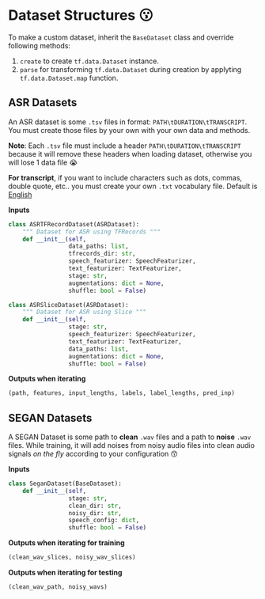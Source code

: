 # Dataset Structures :kissing:

To make a custom dataset, inherit the `BaseDataset` class and override following methods:

1. `create` to create `tf.data.Dataset` instance.
2. `parse` for transforming `tf.data.Dataset` during creation by applyting `tf.data.Dataset.map` function.

## ASR Datasets

An ASR dataset is some `.tsv` files in format: `PATH\tDURATION\tTRANSCRIPT`. You must create those files by your own with your own data and methods.

**Note**: Each `.tsv` file must include a header `PATH\tDURATION\tTRANSCRIPT` because it will remove these headers when loading dataset, otherwise you will lose 1 data file :sob:

**For transcript**, if you want to include characters such as dots, commas, double quote, etc.. you must create your own `.txt` vocabulary file. Default is [English](../featurizers/english.txt)

**Inputs**

```python
class ASRTFRecordDataset(ASRDataset):
    """ Dataset for ASR using TFRecords """
    def __init__(self,
                 data_paths: list,
                 tfrecords_dir: str,
                 speech_featurizer: SpeechFeaturizer,
                 text_featurizer: TextFeaturizer,
                 stage: str,
                 augmentations: dict = None,
                 shuffle: bool = False)

class ASRSliceDataset(ASRDataset):
    """ Dataset for ASR using Slice """
    def __init__(self,
                 stage: str,
                 speech_featurizer: SpeechFeaturizer,
                 text_featurizer: TextFeaturizer,
                 data_paths: list,
                 augmentations: dict = None,
                 shuffle: bool = False)
```

**Outputs when iterating**

```python
(path, features, input_lengths, labels, label_lengths, pred_inp)
```

## SEGAN Datasets

A SEGAN Dataset is some path to **clean** `.wav` files and a path to **noise** `.wav` files. While training, it will add noises from noisy audio files into clean audio signals _on the fly_ according to your configuration :kissing_smiling_eyes:

**Inputs**

```python
class SeganDataset(BaseDataset):
    def __init__(self,
                 stage: str,
                 clean_dir: str,
                 noisy_dir: str,
                 speech_config: dict,
                 shuffle: bool = False)
```

**Outputs when iterating for training**

```python
(clean_wav_slices, noisy_wav_slices)
```

**Outputs when iterating for testing**

```python
(clean_wav_path, noisy_wavs)
```
